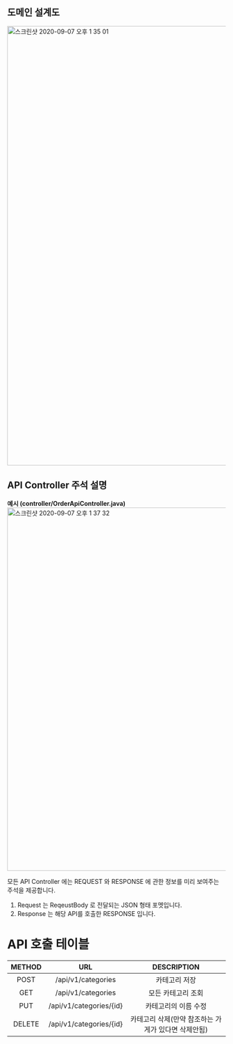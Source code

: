 ## 도메인 설계도
<img width="1010" alt="스크린샷 2020-09-07 오후 1 35 01" src="https://user-images.githubusercontent.com/48645552/92348753-f629eb80-f10e-11ea-9f9b-80740a143c44.png">


## API Controller 주석 설명

**예시 (controller/OrderApiController.java)**    
<img width="835" alt="스크린샷 2020-09-07 오후 1 37 32" src="https://user-images.githubusercontent.com/48645552/92348850-4b65fd00-f10f-11ea-8b45-ed7776f9f0b1.png">

모든 API Controller 에는 REQUEST 와 RESPONSE 에 관한 정보를 미리 보여주는 주석을 제공합니다.  

1. Request 는 ReqeustBody 로 전달되는 JSON 형태 포멧입니다.
2. Response 는 해당 API를 호출한 RESPONSE 입니다.


# API 호출 테이블  

|METHOD|URL|DESCRIPTION|
|:---:|:-------:|:-------------:|
|POST|/api/v1/categories|카테고리 저장|
|GET|/api/v1/categories|모든 카테고리 조회|
|PUT|/api/v1/categories/{id}|카테고리의 이름 수정|
|DELETE|/api/v1/categories/{id}|카테고리 삭제(만약 참조하는 가게가 있다면 삭제안됨)|
